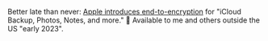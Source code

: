 ---
---

Better late than never: [Apple introduces end-to-encryption](https://www.apple.com/newsroom/2022/12/apple-advances-user-security-with-powerful-new-data-protections/) for "iCloud Backup, Photos, Notes, and more." 🥳 Available to me and others outside the US "early 2023".

